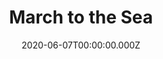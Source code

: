 ---
title: "March to the Sea"
narrated_by: "Enigma-Conundrum"
description: "Meat is grinded, civs are rumped, and war crimes are absolutely committed in this high-stakes free-for-all."
starting_turn: "581"
release_date: 2020-06-10T00:00:00.000Z
audio_narration:
fullvideo:
edition: X1
date: 2020-06-07T00:00:00.000Z
image: https://cdn.civbattleroyale.tv/season1-episode50-scene06.jpg
prcast:
scenes:
- scene_number: 01
  scene_title: "Some Men Just Want To Watch The World Burn… Like Me!"
  slide_url: https://cdn.civbattleroyale.tv/season1-episode50-scene01.jpg
  narration: "<p>Welcome back to the Civ Battle Royale X, I’m your host, althistory junkie, and sleepless politico /u/Enigma-Conundrum!  It’s a real treat to be in the narrator’s chair today. Today, we’ve got a whole show and a half lined up for you, so kick back, relax, and let’s watch the war march on.</p>"
- scene_number: 02
  scene_title: "Weekend At Indira’s"
  slide_url: https://cdn.civbattleroyale.tv/season1-episode50-scene02.jpg
  narration: "<p>But first, a hilarious piece of OC from /u/Sevastopol_Station, who accurately depicts how on earth Parthia is still somehow alive. I can’t think of any other reason why they still exist, so Sevastopol is clearly correct.</p>"
- scene_number: 03
  scene_title: "Vihreaa’s Mapsterpiece"
  slide_url: https://cdn.civbattleroyale.tv/season1-episode50-scene03.jpg
  narration: "<p>Here we see the amazingly-drawn map of the world as we last saw it that /u/Vihreaa made. There’s quite a few city-states and soon-to-city-states here, as well as a handful of superpowers. Really quite an imbalanced map, but all the better when hand-drawn. We shall see how much these borders change today.</p>"
- scene_number: 04
  scene_title: "Here’s How Ranavalona Can Still Win"
  slide_url: https://cdn.civbattleroyale.tv/season1-episode50-scene04.jpg
  narration: "<p>A piece of beautiful data from /u/AutisticNotWeird - we can see how Madagascar can, based on PR trends, emerge as the victor of the CBRX this very part!  Will it come true?  Who knows, but it’s fun to consider the Madagascarian peacekeepers launching a worldwide takeover.</p>"
- scene_number: 05
  scene_title: "In A Surprise To No One"
  slide_url: https://cdn.civbattleroyale.tv/pr49-scene19.jpg
  narration: "<p>Our Power Rankers have been working hard as usual, and they came to a shocking conclusion: the Kazakhs are number one. I know, it’s totally unexpected. In all seriousness, the war with the Iroquois that just began at the end of the last part could really make or break the Kazakh grip on the top spot. </p>"
- scene_number: 06
  scene_title: "Now Back To Our Regularly Scheduled Programming"
  slide_url: https://cdn.civbattleroyale.tv/season1-episode50-scene06.jpg
  narration: "<p>Somewhere near our citadel spam, a young Iroquois chief named Sarapalin is saying that she can see Kazakhstan from her house. Little does she know that her house is Kazakhstan now.</p><p></p><p>In other news, the Kazakh-Iroquois front is going about as well as expected. Cev’aq and Gift Lake are down in the red, and Battleford is in the black with absolutely nothing capable of capturing it in sight. Nearby we can spot a Taungoo carrier, with a captain who’s unaware of the fact that their map is upside down. </p>"
- scene_number: 07
  scene_title: "Bethesda Called, Something About Copyright..."
  slide_url: https://cdn.civbattleroyale.tv/season1-episode50-scene07.jpg
  narration: "<p>Now THAT’S a lotta damage!  Seriously, though, this is a bit overkill. The entirety of the former Metis territories have been turned into nuclear rubble.. Wait, nope, they still have high pop. Part of me thinks this was just for fun, not to actually stop Hiawatha in any way. Regardless, this would still make a better Fallout game than 2077.</p>"
- scene_number: 08
  scene_title: "I Gotta Hydera-Bad Feeling About This"
  slide_url: https://cdn.civbattleroyale.tv/season1-episode50-scene08.jpg
  narration: "<p>“No, Mithridates, I got this!”</p><p>“You sure, Zenobia?  I mean, Zimbabwe looks pretty big and scary…”“Look, they may have land, but do they have citadels?”</p><p>“...yes.”</p><p>“Well, they can’t beat our rifles and gatling guns!”</p><p>“...they have nuclear weapons…”</p><p>“Okay, you know what, you’re right. I’m not going to declare war on Zimbabwe.”</p><p>“Ahhhhhh thank g-”</p><p>“-instead I’m going to declare war on Zimbabwe, Taungoo, and the Vikings!  I’m too strong for just one opponent, plus that Taungoo cavalry was looking at me funny.”“...”</p><p>“What?”</p><p>“I’m gonna head out.”</p>"
- scene_number: 09
  scene_title: "Rest in Palmyra"
  slide_url: https://cdn.civbattleroyale.tv/season1-episode50-scene09.jpg
  narration: "<p>What a surprise, Hyderabad has fallen. Zenobia’s gigantic suicide by Mutota clearly did exactly what was expected, though I’m amazed it was so quick. Anyways, let’s gin up the eulogy:</p><p></p><p>While Palmyra was a strong contender for the first chunk of the game, they began the inevitable decline that faces so many regional powers. While reaching rank 3 at the same time they tore the Seljuqs a new one, they stagnated, and as we all know, stagnation is deadly in the CBR. Endgame was a continuation of the stagnation, with their exile in Hyderabad cementing their rise through the ranks as a function of higher civs dying out en masse. Though the hype was strong at one time, it simply didn’t fuel them.</p>"
- scene_number: 10
  scene_title: "Where Women Glow..."
  slide_url: https://cdn.civbattleroyale.tv/season1-episode50-scene10.jpg
  narration: "<p>Jesus Tapdancing Christ, Bob, Slow down!  Hawke rushes straight into war against Benin, which isn’t important, and Uruguay, which is terrifying. We all know what the Guay is capable of, and judging by the fact that Newcastle is the only city he has that has any health left, I’d say that I might have to get the next eulogy ready.</p>"
- scene_number: 11
  scene_title: "...and Guays plunder"
  slide_url: https://cdn.civbattleroyale.tv/season1-episode50-scene11.jpg
  narration: "<p>Yep, this is looking bad. Canberra and Sydney have fallen, driving Hawke to retreat to the excellently-named city of Wagga Wagga. You know what, it’s so fun to say that I’ll write out Wagga Wagga again. Wagga Wagga.</p>"
- scene_number: 12
  scene_title: "What Does The Hawke Say?"
  slide_url: https://cdn.civbattleroyale.tv/season1-episode50-scene12.jpg
  narration: "<p>Bob Hawke famously set a Guinness World Record for speed drinking. After today, he’s breaking that record. He’s left in Wagga Wagga as the Guay overwhelms Newcastle, leaving only a handful of units to finally put the Aussies out of their misery. Crikey.</p>"
- scene_number: 13
  scene_title: "And Now For Something Completely Different"
  slide_url: https://cdn.civbattleroyale.tv/season1-episode50-scene13.jpg
  narration: "<p>Back on the Alaskan front, we see that absolutely nothing has changed. Judging by the population dropping - otherwise known as genocide - the cities have flipped, but we’re really back at status quo here. Glad to see competence in warfare.</p>"
- scene_number: 14
  scene_title: "Straight Outta Edo"
  slide_url: https://cdn.civbattleroyale.tv/season1-episode50-scene14.jpg
  narration: "<p>OH MY GODDDDDDDDDDDDDDDDDDDDDDDDDDDDDD DID Y’ALL JUST SEE THAT SHIT</p><p>Okay, so here’s what went down - when Uruguay flipped Newcastle, Australia focused its troops on flipping it back, which they did successfully. Then Ewuare crept in the back door and flipped the city. For all of you who predicted that Uruguay would kill Australia, I’m so sorry that your supposedly-tame prediction is so completely false. Oh my god. Hold on, I need a minute. </p><p></p><p>Hey guys! It's me, ya boy, Glycolysis, SirMallock, the one and only, back again for another exhilarating guest appearance, this time brought to you by Enigma. So, what do we have going on this time... what. Well um, Australia's blue now. I suppose that's old news, though, isn't it? And hmm... you know, that Madagascaran musketman in the south is quite interesting, isn't it? Yes, and also WHY IS BENIN IN NEWCASTLE?? Snipe of the game, folks. I'm in awe of this lad. Invest in Benin now, everyone. This is Glycolysis, the coolest guy around, signing out!</p><p></p><p>Okay, it’s Enigma again, I’m calm... ahem, right, a eulogy. While Australia has been beyond dull in endgame, pre-endgame has been anything but dull as Bob Hawke got relentlessly dunked on. With Papua deciding that islands didn't really matter anyways, they got pounded early in the game. After surviving a Kiwi invasion that only failed due to massive incompetence, they bickered with Sulu to little avail. While a strong performer in the rankings, they never quite peaked or did... anything, honestly. Now, in endgame, they lazily settled across the outback before Uruguay's reviled Pacific fleet crashed against the beaches. Now, they lay defeated, taken out at the hands of the most magnificent snipe I think I’ve ever seen in CBR history.</p>"
- scene_number: 15
  scene_title: "Can Someone Go Check In On Emmie?"
  slide_url: https://cdn.civbattleroyale.tv/season1-episode50-scene15.jpg
  narration: "<p>Seriously, this isn’t looking so hot. Taungoo has all of two cities left, and though they made peace with Zimbabwe, they’re very, very close to death. All it’ll take is a little push for Hobart to fall, and with both Zimbabwe and Uruguay breathing down the Peacock Pirate Fleet’s neck… this isn’t looking pretty.</p>"
- scene_number: 16
  scene_title: "The Green And Red"
  slide_url: https://cdn.civbattleroyale.tv/season1-episode50-scene16.jpg
  narration: "<p>Today in CBRX world: all is peaceful in Hong Kong. Nothing wrong there, no protests or anything!  How lovely.</p><p>In real news, though, Zimbabwe is having some fun consolidating. All is going well for them, though Madagascar’s peacekeeping force is absolutely everywhere. Dear god, they’re everywhere.</p>"
- scene_number: 17
  scene_title: "No, You’re A Guay!"
  slide_url: https://cdn.civbattleroyale.tv/season1-episode50-scene17.jpg
  narration: "<p>Here we see Uruguayan Polynesia, including the mighty pacific fleet that’s notably been nowhere near the recently-concluded Australian war. Even when your navy is top-tier, you still can’t evade the terrible, terrible naval tactics. </p>"
- scene_number: 18
  scene_title: "Taungoo, Taungoing, Taungone"
  slide_url: https://cdn.civbattleroyale.tv/season1-episode50-scene18.jpg
  narration: "<p>I swear, there was a Taungoo here just two minutes ago, wherever did I put it?  Looks like the Zimbabwean executioner is still on a roll, as this is the second rump they’ve eliminated today. Keep in mind that we’re at our third death of this part and haven’t even hit slide 20. </p><p></p><p>Nevermind that, now a word: While they evolved into a looming threat of pre-endgame, one who would undoubtedly dominate the eventual victor of the Chinese triangle, Taungoo never quite materialized. Their production high and their military powerful, they had what many believed would turn them into the next world-crushing nightmare. However, as so many before them can attest to, laziness kept them from making it over the hump. Kicking Seddon out of western Polynesia was certainly a peak of theirs, leading them to the status of “eventual superpower” before endgame. Endgame was less interesting, though, with them island-hopping left and right but never quite advancing beyond regional power. Sure, snapping up Hawke's dumber cities was fun, but it didn't mean much. While they proved the necessity of boats in a naval invasion (who'd've thunk it) when they tossed Sulu to the sharks in their loudest bang, ultimately Bayinnaung's end was more of a whimper. Sorry Emerald.</p>"
- scene_number: 19
  scene_title: "And Now For Something Completely Different"
  slide_url: https://cdn.civbattleroyale.tv/season1-episode50-scene19.jpg
  narration: "<p>Back on the Alaskan front, nothing of note has happened. The Kazakh-Iroquois genocide-stalemate keeps on grinding. Meat grinders are gonna grind, I suppose. We shall see if anything changes whatsoever.</p><p></p><p>Lime’s note: Note that Uruguay now controls both Antarctica and the Arctic</p>"
- scene_number: 20
  scene_title: "South Of The Border"
  slide_url: https://cdn.civbattleroyale.tv/season1-episode50-scene20.jpg
  narration: "<p>In Onondaga, Hiawatha said “screw this, we’re going to fight everyone.”  And so it was done. Now they’re at war with Benin and more importantly Uruguay. We can already see the impacts of this, with Canojaharie nearly falling. While the Alaskan ground beef factory keeps churning, this might be enough to really wreck the Iroquois. Stay tuned.</p>"
- scene_number: 21
  scene_title: "Canjoharieguay"
  slide_url: https://cdn.civbattleroyale.tv/season1-episode50-scene21.jpg
  narration: "<p>Welp, there we go. The Guay has already pushed on into Saint-Louis de Langevin and Canojaharie, with very little sign of stopping. </p><p> “Lord Hiawatha, are you sure about this?”</p><p>“WE’VE GOT THEM ON THE RUN NOW LADS!”</p><p>“...we’re doomed.”</p>"
- scene_number: 22
  scene_title: "There Is No God, Only G U A Y"
  slide_url: https://cdn.civbattleroyale.tv/season1-episode50-scene22.jpg
  narration: "<p>Cities keep falling left and right. We’ve proved a myth wrong in Onondaghara, though - the oft-neglected Atlantic fleet has managed to actually take a city. It looks like Kanonwalohale is about to fall too, which puts the Guay dangerously close to taking Florida.</p>"
- scene_number: 23
  scene_title: "Hia-what?"
  slide_url: https://cdn.civbattleroyale.tv/season1-episode50-scene23.jpg
  narration: "<p>Well, the Menace of Montevideo has finally been halted, as Hiawatha manages to retake Canojaharie. He’s stretched thin and resorting to pillaging EVERYTHING, but you have to respect how well Hiawatha is holding his own. Don’t know how long he can do it with both Greatest Country and The Guay breathing down his neck, though.</p>"
- scene_number: 24
  scene_title: "Ewuare Kekkonen?"
  slide_url: https://cdn.civbattleroyale.tv/season1-episode50-scene24.jpg
  narration: "<p>Jesus Licking A Melting Ice-Cream Cone To Get The Last Drop Christ, that’s another precision shot. Benin captures Kanonwalohale for… some reason. Guess they really like mojitos?  I can’t justify it, but it will stop the city from flipping willy-nilly. You can say what you want about Benin, but this really has been their moment in the sun.</p>"
- scene_number: 25
  scene_title: "And Now For Something Completely Different"
  slide_url: https://cdn.civbattleroyale.tv/season1-episode50-scene25.jpg
  narration: "<p>Guess what, nothing is happening in Alaska. The cities remain at one population due to war crimes, all of them committed by the Iroquois. Kazakhstan never did anything wrong ever, you heard it here folks. Kazakhstan greatest country in the world. </p><p></p><p>Lime’s Note: Director’s Cut has even more examples of Iroquois (Kazakh) war crimes if you’re interested. </p>"
- scene_number: 26
  scene_title: "United Alaska"
  slide_url: https://cdn.civbattleroyale.tv/season1-episode50-scene26.jpg
  narration: "<p>Sarapalin has been promoted to governor of Iroquois Alaska, given that they control the entire region now. Good job, though everyone is dead now. Your call as to whether they’re the lucky ones or not.</p>"
- scene_number: 27
  scene_title: "The Core Says Moops"
  slide_url: https://cdn.civbattleroyale.tv/season1-episode50-scene27.jpg
  narration: "<p>Here we see a rather sparse Moor core. Moor core, that’s about as nice to say as Wagga Wagga. There’s not many units here, but it doesn’t look particularly threatened. Nope, the Middle East looks like an emblem of peace. Also, what is up with those Kazakh lands?  They have more Madagascarians than they do Kazakhs!  Step up your carpet game, Ablai!  All of us rooting for the #1 exporter of potassium need it.</p>"
- scene_number: 28
  scene_title: "Flying Guays"
  slide_url: https://cdn.civbattleroyale.tv/season1-episode50-scene28.jpg
  narration: "<p>Here we see Tewanondadon (Te-wa-non-dad-on, I swear I’ll stop torturing you Dawkz), but that’s not the big news, because Florida has fallen!  While this may be good for Uruguay’s push into general North America, it’s a problem because he will be facing the hordes of methed-out raccoons in the Everglades. Only the strong will survive.</p>"
- scene_number: 29
  scene_title: "Sweet, Sweet Bordergore"
  slide_url: https://cdn.civbattleroyale.tv/season1-episode50-scene29.jpg
  narration: "<p>KAZAKHSTAN GREATEST COUNTRY IN THE WORLD ALL OTHER COUNTRIES ARE RUN BY CHILDREN… ahem, now that I’ve got my patriotic shitposting out of the way, we can see that the Kazakhs are pushing even deeper into Iroquois Alaska and even deeper. All I have to say is that enclave gore is absolutely nightmarish.</p>"
- scene_number: 30
  scene_title: "Speaking of Enclaves"
  slide_url: https://cdn.civbattleroyale.tv/season1-episode50-scene30.jpg
  narration: "<p>We turn now to the Iroquois Isles, because Hiawatha has to flex and show us all how much better he is at enclaving than his current enemy from across the Bering. Conveniently, Iroquois Ireland also supplies booze en masse to Onondaga, which probably explains the war on two fronts.</p>"
- scene_number: 31
  scene_title: "Prepare Your F Keys"
  slide_url: https://cdn.civbattleroyale.tv/season1-episode50-scene31.jpg
  narration: "<p>As we can see here, Parthia is now at war with the Kazakhs. Their protector and insulation from all harm. We may be looking at a quadruple-kill today, if the Madagascarian peacekeepers get out of the way. Rumor has it that the Madagascar peacekeepers have begun bringing penguins for reconnaissance. We need further analysis before we can determine if that’s true.</p>"
- scene_number: 32
  scene_title: "They’re Invading Across the Border"
  slide_url: https://cdn.civbattleroyale.tv/season1-episode50-scene32.jpg
  narration: "<p>Fear the Guay, folks. Fear it. They’ve got Baja California and even regular California too, let alone a good chunk of the Mojave. With no signs of stopping but also a load of recent flips in the red, this war could go either way, but that Irocore is looking pretty sparse, isn’t it?</p>"
- scene_number: 33
  scene_title: "Two Steps Forward, One Step Back"
  slide_url: https://cdn.civbattleroyale.tv/season1-episode50-scene33.jpg
  narration: "<p>Another Iroquois push yields some flips on the Alaskan front, but it’s not nearly enough to halt Ablaimentum. As we can see, it looks like Battleford is here to stay, while the flips are in the red and black. Chances are when the next Kazakh turn rolls around, we’ll be back at the meatgrinder.</p>"
- scene_number: 34
  scene_title: "C-C-C-Combo Breaker!"
  slide_url: https://cdn.civbattleroyale.tv/season1-episode50-scene34.jpg
  narration: "<p>We’ve set a record, because this part isn’t even halfway over and we’ve seen our fourth death. Ablai decided to put the Parthians out of their misery, which comes as a surprise to nobody. In other news, potassium production in Zadpagarta rose 250%.</p><p></p><p>Parthia’s strongest moment was way back when the parts were still in the single digits. They fought and they fought, even putting a dent in the Kazakhs, but, as Ablai Khan undoubtedly told Mithridates - “you should’ve gone for the head.”  We’re in the endgame now, and as we can see, the Kazakhs were the ones to put Parthia down, not the other way around. A solid meh as a contender, finally laid to rest by their oldest foe.</p>"
- scene_number: 35
  scene_title: "Carpet-ish"
  slide_url: https://cdn.civbattleroyale.tv/season1-episode50-scene35.jpg
  narration: "<p>Holy hell. That’s a lot of weaponry. Make no mistake, the Kazakhs are a force to be reckoned with. A ton of high-power units and only minimal carriers?  It’s a CBR paradise. As is tradition, the Madagascarians are desperately peacekeeping, complete with reconnaissance penguins.</p>"
- scene_number: 36
  scene_title: "Guayrates of the Caribbean"
  slide_url: https://cdn.civbattleroyale.tv/season1-episode50-scene36.jpg
  narration: "<p>There’s consolidation going on in the islands, and while it’s unlikely for attacks up the east coast to begin yet, the fact remains that south Florida and the Caribbean remain very firmly in the hands of that creepy, creepy sun. In other news, the sidebar shows that Kazakh wonderspam has been all too prevalent.</p>"
- scene_number: 37
  scene_title: "Clever Girl"
  slide_url: https://cdn.civbattleroyale.tv/season1-episode50-scene37.jpg
  narration: "<p>The Kazakhs have been pushed back, losing Battleford. But that’s not the big news of this part, because Cut Knife has a rogue dino problem. Just for a minute, imagine being from Cut Knife. Your city’s been repeatedly nuked by weirdly cubic enemies, everyone you know has been drafted and then died for some godforsaken glacier, and now there’s actual dinosaurs assaulting your home. Actual. Dinosaurs.</p>"
- scene_number: 38
  scene_title: "Hotel Guaylifornia"
  slide_url: https://cdn.civbattleroyale.tv/season1-episode50-scene38.jpg
  narration: "<p>Lavalleja can check out any time he likes, but he can never leave. That’s the story, at least, given that he’s taken over California proper now. It is worrying that the Iroquois seem to get pushed back further and further with each fight. One thing is for certain about this war, and it’s that we have no clue how long the Iroquois can even last.</p>"
- scene_number: 39
  scene_title: "Snipers Gonna Snipe"
  slide_url: https://cdn.civbattleroyale.tv/season1-episode50-scene39.jpg
  narration: "<p>Someone’s learned from Benin in Australia, because Uruguay just sniped a city up in northern Alaska. Why they want Wood Mountain I have no idea, but now they have it. Progress?</p>"
- scene_number: 40
  scene_title: "Welcome to Ancapistan"
  slide_url: https://cdn.civbattleroyale.tv/season1-episode50-scene40.jpg
  narration: "<p>Welp, there’s a hole in the Alaskan dam. The Kazakh horde is surging its way through into the Canadian interior, complete with more recreational use of nukes than an angry ancap. Hiawatha must’ve violated the NAP or something, it’s the only explanation I can see.</p>"
- scene_number: 41
  scene_title: "Where Every Man Can Be A Khan"
  slide_url: https://cdn.civbattleroyale.tv/season1-episode50-scene41.jpg
  narration: "<p>Another good look at the casual use of Kazakh warheads. There must’ve been a 10-for-1 special on McNukes today, judging by the destruction the Kazakhs have left behind. Note to self: Ablai Khan is an unstable anarcho-capitalist. I wonder who pays for the roads in Kazakhstan in that case.</p>"
- scene_number: 42
  scene_title: "Kazakhcadia"
  slide_url: https://cdn.civbattleroyale.tv/season1-episode50-scene42.jpg
  narration: "<p>It seems like the dam has finally broken. The Kazakhs control everything down the west coast now, with very little nearby easily able to recapture them for the Iroquois. Glorious Kazakhstan shall rule over all.</p>"
- scene_number: 43
  scene_title: "What in Tarnation"
  slide_url: https://cdn.civbattleroyale.tv/season1-episode50-scene43.jpg
  narration: "<p>Well, it looks like both sides have changed focus. Uruguay is working its way through the Gulf Coast, and meanwhile the Kazakhs have checked into the Hotel California now. This is getting very, very scary. Sorry, did I say scary?  That’s not the right word for this. I mean KAZAKHSTAN KAZAKHSTAN YOU VERY NICE PLACE.</p>"
- scene_number: 44
  scene_title: "Whose Land Is This Anyways?"
  slide_url: https://cdn.civbattleroyale.tv/season1-episode50-scene44.jpg
  narration: "<p>While this may look like Zimbabwe’s territory, the Kazakhs are carpeting pretty aggressively in it. It’s a part of their genius strategy called “have a good two-thirds of our units halfway across the world from the war.”  I applaud all of the Kazakh generals for their strategic brilliance.</p>"
- scene_number: 45
  scene_title: "Not One Step Back, But Several"
  slide_url: https://cdn.civbattleroyale.tv/season1-episode50-scene45.jpg
  narration: "<p>Little by little, the Iroquois defense crumbles. The Kazakhs making their way inland is grim to say the least, even though they did nuke the everloving shit out of the cities they’re taking over now. If they want to control Fallout: New Kansas, go right ahead.</p>"
- scene_number: 46
  scene_title: "Meanwhile, At The Legion of Doom..."
  slide_url: https://cdn.civbattleroyale.tv/season1-episode50-scene46.jpg
  narration: "<p>The Iroquois Isles continue to be a model of peace, prosperity, and inebriation. Are we looking at the future home of Hiawatha’s rump state?  Only time will tell if he takes up residence in the Faroe Islands just to get away from the Kazakh blob.</p>"
- scene_number: 47
  scene_title: "Reverse Manifest Destiny"
  slide_url: https://cdn.civbattleroyale.tv/season1-episode50-scene47.jpg
  narration: "<p>Holy shit. Okay, this was a pretty sudden reversal, and also a genius tactical move. The Kazakh Blitz seems to have succeeded, and they’ve cut off any hope of a growing land border on the part of The Guay. While Uruguay can continue spreading through the east coast, with the Kazakh hordes knocking down the doors of the heartland… I don’t think they’ll get there in time.</p>"
- scene_number: 48
  scene_title: "Who Ordered an Annihilation?"
  slide_url: https://cdn.civbattleroyale.tv/season1-episode50-scene48.jpg
  narration: "<p>The Kazakhs are really taking them out behind the woodshed here. In the span of a few turns they’ve made their way from Alaska to everything west of the Mississippi. This might be the single quickest-changing war I’ve ever seen. We went straight from stalemate to curbstomp.</p>"
- scene_number: 49
  scene_title: "Floriguay"
  slide_url: https://cdn.civbattleroyale.tv/season1-episode50-scene49.jpg
  narration: "<p>Lavalleja is getting his share, as he’s conquered Florida and bested the aforementioned raccoons on meth. Sadly, his gulf coast ambitions have been cut off by the Kazakhs grabbing the equivalent of Alabama. Dick move, Ablai. Dick move.</p>"
- scene_number: 50
  scene_title: "And Another One Gone, Another One Gone..."
  slide_url: https://cdn.civbattleroyale.tv/season1-episode50-scene50.jpg
  narration: "<p>The Anti-Iroquois Aktion coalition has consolidated its gains pretty nicely. Meanwhile, Madagascar peacekeepers are already in the new Kazakh territories, because Of Course They Are. Have we considered that a surprise DoW by Madagascar could really revive the rump?  Well, for a minute, before they get utterly obliterated. Fun thought, though.</p>"
- scene_number: 51
  scene_title: "Gulf Coast Achieved"
  slide_url: https://cdn.civbattleroyale.tv/season1-episode50-scene51.jpg
  narration: "<p>Congrats, Lavalleja!  You’ve taken the final chunk of the coast!  It appears that, based on the consistent population drop, the Iroquois flipped the city back before the Guay swooped in and took the key prize of… Alabama. Well, different strokes for different folks. </p>"
- scene_number: 52
  scene_title: "A N A L Y S I S"
  slide_url: https://cdn.civbattleroyale.tv/season1-episode50-scene52.jpg
  narration: "<p>Jesus Fleeing Across the Canadian Border to Dodge the Draft Christ, that Madagascarian peacekeeping force though. What, did they hear that the Kazakhs had new lands and they had to infiltrate them as soon as possible?  It might actually be helpful to the Kazakhs, though, given that it gets in the Iroquois’ way.</p>"
- scene_number: 53
  scene_title: "The Harder They Fall"
  slide_url: https://cdn.civbattleroyale.tv/season1-episode50-scene53.jpg
  narration: "<p>Uruguay’s east coast creep is working all as intended as they work their way up to Hiawatha’s backdoor. While the Iroquois are attempting a last stand in Appalachia… who knows what’s going to happen here, but I doubt it’s good news.</p>"
- scene_number: 54
  scene_title: "Or Do They?"
  slide_url: https://cdn.civbattleroyale.tv/season1-episode50-scene54.jpg
  narration: "<p>Quebec is looking pretty solid at the moment, though how much that’s related to being isolated from the meat grinder in the west and south. It doesn’t matter, though, because the Iroquois and Kazakhs have peace now. Guess that just turns it into an Iroquois-Uruguay war, one that will be significantly harder. One thing is certain, though - Do Not Fuck With Ablai Khan. He went from a city in Alaska to two-thirds of North America in a single part.</p>"
- scene_number: 55
  scene_title: "This May Be The Worst Trade Deal In The History of Trade Deals"
  slide_url: https://cdn.civbattleroyale.tv/season1-episode50-scene55.jpg
  narration: "<p>I… I… why, Hiawatha?  Why???  Apparently the Iroquois Isles are Kazakh clay now, for some ridiculous reason. Giving up his most well-protected holdings in the peace deal is just the worst idea. Hiawatha honestly just dropped himself another rank or two out of pure incompetence.</p>"
- scene_number: 56
  scene_title: "Game Over..?"
  slide_url: https://cdn.civbattleroyale.tv/season1-episode50-scene56.jpg
  narration: "<p>Kazakhstan’s decided to escape to the one place that hasn’t been corrupted by capitalism: SPACE!  ...where they discovered the fact that the cylinder exists in its own pocket dimension. There is no escape. Welp, with that victory screen that’s it for the entire CBRX1 Endgame, I’m Enigma-Conundrum and I’ve been your narrator. It’s been so good to be with you for the finale- oop, what’s that Lime?  There’s more?  Like, a lot more?  Oof. Okay, let’s keep going.</p>"
- scene_number: 57
  scene_title: "Madladagascar"
  slide_url: https://cdn.civbattleroyale.tv/season1-episode50-scene57.jpg
  narration: "<p>Where did these peacekeepers come from?  Seriously, where do they keep coming from?  Kazakhs have only held these territories for a few turns and they’re already getting carpeted by Madagascarian units. In other news, The Guay has been beaten all the way down to Cuba. Good news for the newly-rumpified Iroquois. </p>"
- scene_number: 58
  scene_title: "I Spoke Too Soon"
  slide_url: https://cdn.civbattleroyale.tv/season1-episode50-scene58.jpg
  narration: "<p>Suddenly, the Iroquois are back in the Caribbean. That’s not a rump at all!  Hiawatha’s been having some wild mood swings, honestly - one minute he’s giving away some of his best cities, the next he’s William Tecumseh Sherman marching his way to the sea. Iroquois are many things, but boring is not one of them.</p>"
- scene_number: 59
  scene_title: "Stick Measuring Contest"
  slide_url: https://cdn.civbattleroyale.tv/season1-episode50-scene59.jpg
  narration: "<p>Kazakhs have the largest military. In other news, water is wet and Madagascar is useless. It’s not even close, though - also, you can really see the bleeding Lavalleja and Hiawatha have been through for this whole war. The fact that Ablai hasn’t suffered too much… be afraid, world. Very afraid.</p>"
- scene_number: 60
  scene_title: "On The Warpath"
  slide_url: https://cdn.civbattleroyale.tv/season1-episode50-scene60.jpg
  narration: "<p>Hiawatha is having none of your shit. Not one bit of it. Seriously, where was this demon against the Kazakhs?  Regardless of that, he’s worked his way down to Central America and the Caribbean. Sooner or later he’s going to push his luck, but at the moment The Guay seems to have nothing nearby that can retaliate.</p>"
- scene_number: 61
  scene_title: "Ranavalona’s Meat Shields"
  slide_url: https://cdn.civbattleroyale.tv/season1-episode50-scene61.jpg
  narration: "<p>The Iroquois got back their cities in Baja California as well, which is pretty impressive - and unlikely to be held, given the proximity of strong Guay cities. However, I have a theory. Madagascar is protected by the Kazakhs because they’re his defense force at this point. Their bodies get in the way before anyone can assault a single Kazakh. It’s certainly *a* strategy, I guess.</p>"
- scene_number: 62
  scene_title: "Forming a Beachhead"
  slide_url: https://cdn.civbattleroyale.tv/season1-episode50-scene62.jpg
  narration: "<p>THE EAGLE HAS LANDED IN SOUTH AMERICA. I REPEAT, MATURIN HAS FALLEN. How is this even happening?  I mean, Caracas is in the red thanks to the Iroquois who not just fifteen slides ago were being repeatedly slapped by the Kazakhs!  Things are happening here that should not be happening.</p>"
- scene_number: 63
  scene_title: "Saharan Slapfight!"
  slide_url: https://cdn.civbattleroyale.tv/season1-episode50-scene63.jpg
  narration: "<p>Benin is now at war with Zimbabwe, in what is sure to be a very balanced war-nah I’m just playing. This feels reminiscent of Boers vs Mali. Regardless, let’s see how the Saharan Slapfight™ (yes, I’m claiming this as the name) plays out in this absolute mess of a part.</p>"
- scene_number: 64
  scene_title: "Furricide"
  slide_url: https://cdn.civbattleroyale.tv/season1-episode50-scene64.jpg
  narration: "<p>OwO, what’s this?  A thermonuclear weapon…?  Yes, tragically, Owo has been nuked. The world’s best city has been subjected to horrors they never should’ve been put through. Guess Zimbabwe doesn’t like catgirls.</p>"
- scene_number: 65
  scene_title: "How To Boat"
  slide_url: https://cdn.civbattleroyale.tv/season1-episode50-scene65.jpg
  narration: "<p>After the captains of the Zimbabwean and Benin ships threw darts at a map to figure out where to fight, they landed… off the coast of Uruguay. Yeah, that makes sense. Glad these ships are in a position to capture cities.</p>"
- scene_number: 66
  scene_title: "Edos and Edon’ts of War"
  slide_url: https://cdn.civbattleroyale.tv/season1-episode50-scene66.jpg
  narration: "<p>Well, Edo has fallen. Boers vs Mali indeed, it’s only been a few slides. We’ll see what happens, but it’s not looking particularly friendly to Benin right now. Actually, it’s looking pretty unequivocally like horrible news for them.</p>"
- scene_number: 67
  scene_title: "The New Boss of Newcastle"
  slide_url: https://cdn.civbattleroyale.tv/season1-episode50-scene67.jpg
  narration: "<p>And the snipe that brought a tear to Finnish eyes everywhere is gone. Zimbabwe has taken Newcastle, and with it removed Benin from Australia. Makes sense, given Zimbabwean Indonesia’s proximity, but a moment of silence is still needed.</p>"
- scene_number: 68
  scene_title: "The Cities Formerly Known As Benin"
  slide_url: https://cdn.civbattleroyale.tv/season1-episode50-scene68.jpg
  narration: "<p>We now go back to the West African front, which is looking… grim, to say the least. Benin lost Esi and that one-tile island city which I won’t make Dawkz pronounce, leaving them with a thin strip of cities across the Sahara. Ewuare’s time is running out.</p>"
- scene_number: 69
  scene_title: "Pulling a Guaido"
  slide_url: https://cdn.civbattleroyale.tv/season1-episode50-scene69.jpg
  narration: "<p>Hiawatha’s just proclaimed himself the properly elected President of Venezuela!  He has Caracas under his control and is claiming legitimate authority!  Somebody call the CIA!  Seriously, though, the fact that they’ve made genuine landfall in South America is mind-blowing to me. Three cities, including Valencia, are in the black, too, in even grimmer news for Lavalleja.</p>"
- scene_number: 70
  scene_title: "At Long Last, Peace in Benin"
  slide_url: https://cdn.civbattleroyale.tv/season1-episode50-scene70.jpg
  narration: "<p>Benin is pretty much gone by now. They’ve got three cities in the red and only one in Africa at high health, as well as those others in the black sea. Pretty soon they’ll be just a city-state, as Zimbabwe seems to have no intention of stopping. They’ve made peace with the Vikings, though. Good on ya, Ewuare. Focused on the real threats.</p>"
- scene_number: 71
  scene_title: "The Iroquois Bolivar"
  slide_url: https://cdn.civbattleroyale.tv/season1-episode50-scene71.jpg
  narration: "<p>Well, Hiawatha has control of what amounts to Gran Colombia now. Look, if you told me at the beginning of this part that the Iroquois would go “from hell’s heart I stab at thee” and manage to consolidate in northern South America, I would’ve laughed at you. If you said so thirty slides ago, I would’ve called you crazy. However… yeah, it’s somehow happening. I need a drink.</p>"
- scene_number: 72
  scene_title: "That’s All, Folks!"
  slide_url: https://cdn.civbattleroyale.tv/season1-episode50-scene72.jpg
  narration: "<p>As we wrap up our part, we can see the Saharan Slapfight ending with Ewuare KO’d on the floor. Use is about to flip, Eko is untouched, and other than that there’s the Black Sea colony. Not a good day for Benin, not at all.</p><p>This has been an absolutely bonkers part of the Civ Battle Royale X, I’ve been your narrator /u/Enigma-Conundrum, and I bid you all farewell!</p>"
---